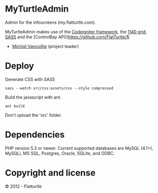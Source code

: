 MyTurtleAdmin
=============

Admin for the infoscreens (my.flatturtle.com).

MyTurtleAdmin makes use of the [Codeigniter framework](http://codeigniter.com/), the [1140 grid](http://cssgrid.net/), [SASS](http://sass-lang.com) and the [ControlBay API](https://github.com/FlatTurtle/$

* [Michiel Vancoillie](http://twitter.com/ntynmichiel) (project leader)

Deploy
======

Generate CSS with SASS

`sass --watch src/css:assets/css --style compressed`

Build the javascript with ant.

`ant build`

Don't upload the 'src' folder.


Dependencies
============

PHP version 5.3 or newer.
Current supported databases are MySQL (4.1+), MySQLi, MS SQL, Postgres, Oracle, SQLite, and ODBC.

Copyright and license
=====================

© 2012 - Flatturtle

